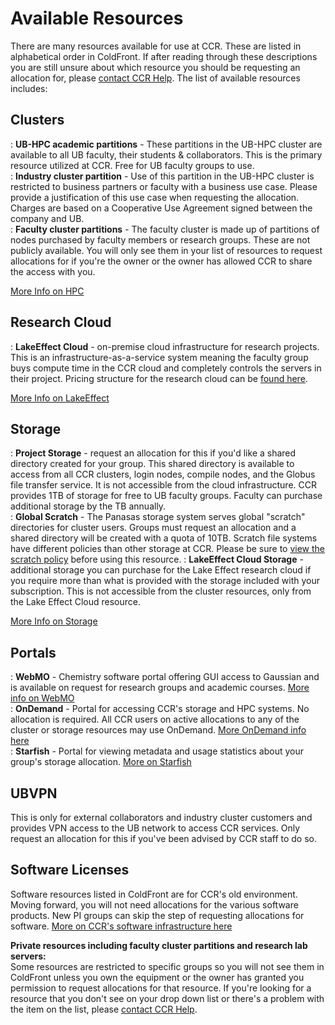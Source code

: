 # Available Resources  

There are many resources available for use at CCR.  These are listed in alphabetical order in ColdFront.  If after reading through these descriptions you are still unsure about which resource you should be requesting an allocation for, please [contact CCR Help](help.md).  The list of available resources includes:  

## Clusters
:    **UB-HPC academic partitions** - These partitions in the UB-HPC cluster are available to all UB faculty, their students & collaborators.  This is the primary resource utilized at CCR.  Free for UB faculty groups to use.    
:    **Industry cluster partition** - Use of this partition in the UB-HPC cluster is restricted to business partners or faculty with a business use case.  Please provide a justification of this use case when requesting the allocation.  Charges are based on a Cooperative Use Agreement signed between the company and UB.    
:    **Faculty cluster partitions** - The faculty cluster is made up of partitions of nodes purchased by faculty members or research groups.  These are not publicly available.  You will only see them in your list of resources to request allocations for if you're the owner or the owner has allowed CCR to share the access with you.  

[More Info on HPC](hpc/clusters.md)  

## Research Cloud   
:    **LakeEffect Cloud** - on-premise cloud infrastructure for research projects.  This is an infrastructure-as-a-service system meaning the faculty group buys compute time in the CCR cloud and completely controls the servers in their project.  Pricing structure for the research cloud can be [found here](cloud/lake-effect.md#subscriptions).  

[More Info on LakeEffect](cloud/lake-effect.md)

## Storage  
:    **Project Storage** - request an allocation for this if you'd like a shared directory created for your group.  This shared directory is available to access from all CCR clusters, login nodes, compile nodes, and the Globus file transfer service.  It is not accessible from the cloud infrastructure.  CCR provides 1TB of storage for free to UB faculty groups.  Faculty can purchase additional storage by the TB annually.  
:   **Global Scratch** - The Panasas storage system serves global "scratch" directories for cluster users.  Groups must request an allocation and a shared directory will be created with a quota of 10TB.  Scratch file systems have different policies than other storage at CCR.  Please be sure to [view the scratch policy](policies/misuse.md#scratch-usage-policies) before using this resource.
:   **LakeEffect Cloud Storage** -  additional storage you can purchase for the Lake Effect research cloud if you require more than what is provided with the storage included with your subscription.  This is not accessible from the cluster resources, only from the Lake Effect Cloud resource.  

[More Info on Storage](hpc/storage.md)  

## Portals    
:  **WebMO** - Chemistry software portal offering GUI access to Gaussian and is available on request for research groups and academic courses.  [More info on WebMO](portals/webmo.md)  
:  **OnDemand** - Portal for accessing CCR's storage and HPC systems.  No allocation is required.  All CCR users on active allocations to any of the cluster or storage resources may use OnDemand.  [More OnDemand info here](portals/ood.md)  
:  **Starfish** - Portal for viewing metadata and usage statistics about your group's storage allocation.  [More on Starfish](hpc/storage.md#starfish-storage-usage)  

## UBVPN  
This is only for external collaborators and industry cluster customers and provides VPN access to the UB network to access CCR services.  Only request an allocation for this if you've been advised by CCR staff to do so.  

## Software Licenses    
Software resources listed in ColdFront are for CCR's old environment.  Moving forward, you will not need allocations for the various software products.  New PI groups can skip the step of requesting allocations for software.  [More on CCR's software infrastructure here](software/modules.md)

**Private resources including faculty cluster partitions and research lab servers:**  
Some resources are restricted to specific groups so you will not see them in ColdFront unless you own the equipment or the owner has granted you permission to request allocations for that resource.  If you're looking for a resource that you don't see on your drop down list or there's a problem with the item on the list, please [contact CCR Help](help.md).
